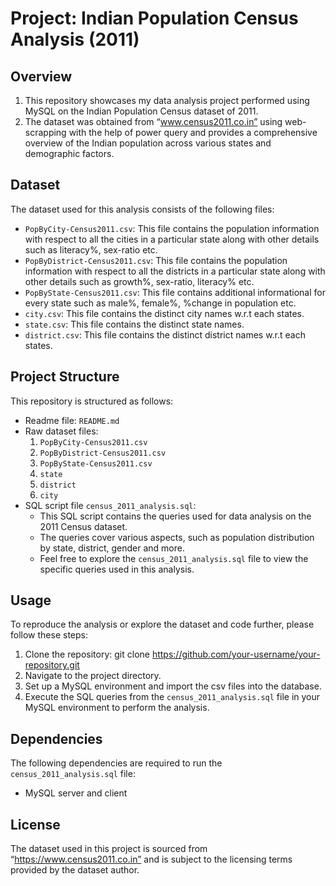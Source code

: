 # Project: Indian Population Census Analysis (2011)
## Overview
1. This repository showcases my data analysis project performed using MySQL on the Indian Population Census dataset of 2011. 
2. The dataset was obtained from “www.census2011.co.in” using web-scrapping with the help of power query and provides a comprehensive overview of the Indian population across various states and demographic factors.
## Dataset
The dataset used for this analysis consists of the following files:
- `PopByCity-Census2011.csv`: This file contains the population information with respect to all the cities in a particular state along with other details such as literacy%, sex-ratio etc.
- `PopByDistrict-Census2011.csv`: This file contains the population information with respect to all the districts in a particular state along with other details such as growth%, sex-ratio, literacy% etc.
- `PopByState-Census2011.csv`: This file contains additional informational for every state such as male%, female%, %change in population etc.
- `city.csv`: This file contains the distinct city names w.r.t each states.
- `state.csv`: This file contains the distinct state names.
- `district.csv`: This file contains the distinct district names w.r.t each states.
## Project Structure
This repository is structured as follows:
- Readme file: `README.md`
- Raw dataset files: 
  1. `PopByCity-Census2011.csv`
  2. `PopByDistrict-Census2011.csv`
  3. `PopByState-Census2011.csv`
  4. `state`
  5. `district`
  6. `city`
- SQL script file `census_2011_analysis.sql`: 
	- This SQL script contains the queries used for data analysis on the 2011 Census dataset. 
	- The queries cover various aspects, such as population distribution by state, district, gender and more.
	- Feel free to explore the `census_2011_analysis.sql` file to view the specific queries used in this analysis.
## Usage
To reproduce the analysis or explore the dataset and code further, please follow these steps:
1.	Clone the repository:
git clone https://github.com/your-username/your-repository.git
2.	Navigate to the project directory.
3.	Set up a MySQL environment and import the csv files into the database.
4.	Execute the SQL queries from the `census_2011_analysis.sql` file in your MySQL environment to perform the analysis.
## Dependencies
The following dependencies are required to run the `census_2011_analysis.sql` file:
- MySQL server and client
## License
The dataset used in this project is sourced from “https://www.census2011.co.in” and is subject to the licensing terms provided by the dataset author.


